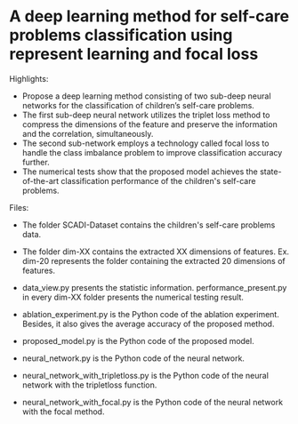 # A deep learning method for self-care problems classification using represent learning and focal loss

Highlights:
- Propose a deep learning method consisting of two sub-deep neural networks for the classification of children’s self-care problems. 
- The first sub-deep neural network utilizes the triplet loss method to compress the dimensions of the feature and preserve the information and the correlation, simultaneously. 
- The second sub-network employs a technology called focal loss to handle the class imbalance problem to improve classification accuracy further. 
- The numerical tests show that the proposed model achieves the state-of-the-art classification performance of the children's self-care problems.

Files:
- The folder SCADI-Dataset contains the children's self-care problems data.
  
- The folder dim-XX contains the extracted XX dimensions of features. Ex. dim-20 represents the folder containing the extracted 20 dimensions of features. 
- data_view.py presents the statistic information. performance_present.py in every dim-XX folder presents the numerical testing result.
  
- ablation_experiment.py is the Python code of the ablation experiment. Besides, it also gives the average accuracy of the proposed method. 
- proposed_model.py is the Python code of the proposed model. 
- neural_network.py is the Python code of the neural network.
- neural_network_with_tripletloss.py is the Python code of the neural network with the tripletloss function.
- neural_network_with_focal.py is the Python code of the neural network with the focal method.

